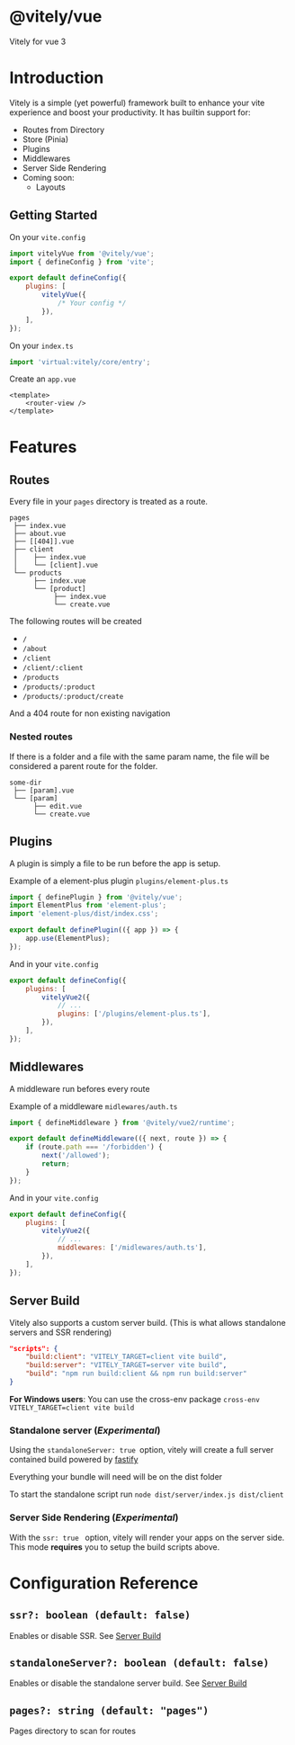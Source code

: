# @vitely/vue

Vitely for vue 3

# Introduction

Vitely is a simple (yet powerful) framework built to enhance your vite experience and boost your productivity.
It has builtin support for:

-   Routes from Directory
-   Store (Pinia)
-   Plugins
-   Middlewares
-   Server Side Rendering
-   Coming soon:
    -   Layouts

## Getting Started

On your `vite.config`

```js
import vitelyVue from '@vitely/vue';
import { defineConfig } from 'vite';

export default defineConfig({
    plugins: [
        vitelyVue({
            /* Your config */
        }),
    ],
});
```

On your `index.ts`

```ts
import 'virtual:vitely/core/entry';
```

Create an `app.vue`

```vue
<template>
    <router-view />
</template>
```

# Features

## Routes

Every file in your `pages` directory is treated as a route.

```
pages
 ├── index.vue
 ├── about.vue
 ├── [[404]].vue
 ├── client
 │    ├── index.vue
 │    └── [client].vue
 └── products
      ├── index.vue
      └── [product]
           ├── index.vue
           └── create.vue
```

The following routes will be created

-   `/`
-   `/about`
-   `/client`
-   `/client/:client`
-   `/products`
-   `/products/:product`
-   `/products/:product/create`

And a 404 route for non existing navigation

### Nested routes

If there is a folder and a file with the same param name, the file will be considered a parent route for the folder.

```
some-dir
 ├── [param].vue
 └── [param]
      ├── edit.vue
      └── create.vue
```

## Plugins

A plugin is simply a file to be run before the app is setup.

Example of a element-plus plugin `plugins/element-plus.ts`

```ts
import { definePlugin } from '@vitely/vue';
import ElementPlus from 'element-plus';
import 'element-plus/dist/index.css';

export default definePlugin(({ app }) => {
    app.use(ElementPlus);
});
```

And in your `vite.config`

```js
export default defineConfig({
    plugins: [
        vitelyVue2({
            // ...
            plugins: ['/plugins/element-plus.ts'],
        }),
    ],
});
```

## Middlewares

A middleware run befores every route

Example of a middleware `midlewares/auth.ts`

```ts
import { defineMiddleware } from '@vitely/vue2/runtime';

export default defineMiddleware(({ next, route }) => {
    if (route.path === '/forbidden') {
        next('/allowed');
        return;
    }
});
```

And in your `vite.config`

```js
export default defineConfig({
    plugins: [
        vitelyVue2({
            // ...
            middlewares: ['/midlewares/auth.ts'],
        }),
    ],
});
```

## Server Build

Vitely also supports a custom server build. (This is what allows standalone servers and SSR rendering)

```json
"scripts": {
    "build:client": "VITELY_TARGET=client vite build",
    "build:server": "VITELY_TARGET=server vite build",
    "build": "npm run build:client && npm run build:server"
}
```

**For Windows users**: You can use the cross-env package `cross-env VITELY_TARGET=client vite build`

### Standalone server (_Experimental_)

Using the `standaloneServer: true `option, vitely will create a full server contained build powered by [fastify](https://www.fastify.io/)

Everything your bundle will need will be on the dist folder

To start the standalone script run `node dist/server/index.js dist/client`

### Server Side Rendering (_Experimental_)

With the `ssr: true ` option, vitely will render your apps on the server side. This mode **requires** you to setup the build scripts above.

# Configuration Reference

## `ssr?: boolean (default: false)`

Enables or disable SSR. See [Server Build](#server-build)

## `standaloneServer?: boolean (default: false)`

Enables or disable the standalone server build. See [Server Build](#server-build)

## `pages?: string (default: "pages")`

Pages directory to scan for routes
